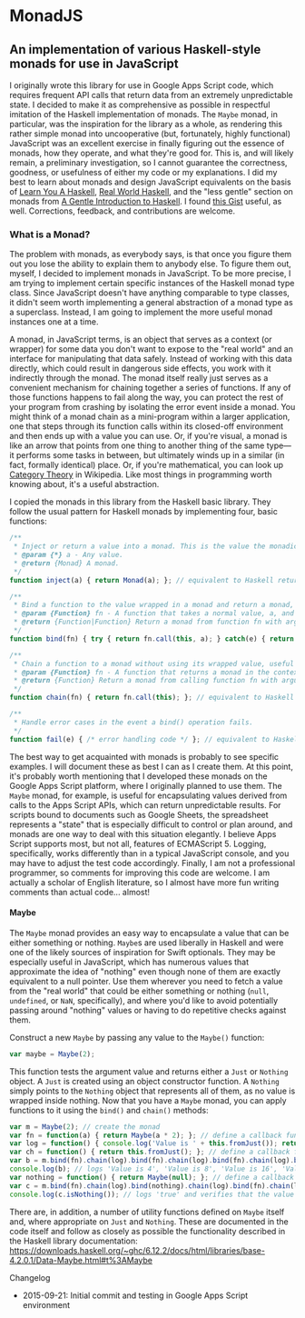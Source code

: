 # MonadJS
## An implementation of various Haskell-style monads for use in JavaScript

I originally wrote this library for use in Google Apps Script code, which requires frequent API calls that return data from an extremely unpredictable state. I decided to make it as comprehensive as possible in respectful imitation of the Haskell implementation of monads. The `Maybe` monad, in particular, was the inspiration for the library as a whole, as rendering this rather simple monad into uncooperative (but, fortunately, highly functional) JavaScript was an excellent exercise in finally figuring out the essence of monads, how they operate, and what they're good for. This is, and will likely remain, a preliminary investigation, so I cannot guarantee the correctness, goodness, or usefulness of either my code or my explanations. I did my best to learn about monads and design JavaScript equivalents on the basis of [Learn You A Haskell](http://www.learnyouahaskell.com), [Real World Haskell](http://book.realworldhaskell.org), and the "less gentle" section on monads from [A Gentle Introduction to Haskell](https://www.haskell.org/tutorial/monads.html). I found [this Gist](https://gist.github.com/igstan/5735974) useful, as well. Corrections, feedback, and contributions are welcome.

### What is a Monad?
The problem with monads, as everybody says, is that once you figure them out you lose the ability to explain them to anybody else. To figure them out, myself, I decided to implement monads in JavaScript. To be more precise, I am trying to implement certain specific instances of the Haskell monad type class. Since JavaScript doesn't have anything comparable to type classes, it didn't seem worth implementing a general abstraction of a monad type as a superclass. Instead, I am going to implement the more useful monad instances one at a time.

A monad, in JavaScript terms, is an object that serves as a context (or wrapper) for some data you don't want to expose to the "real world" and an interface for manipulating that data safely. Instead of working with this data directly, which could result in dangerous side effects, you work with it indirectly through the monad. The monad itself really just serves as a convenient mechanism for chaining together a series of functions. If any of those functions happens to fail along the way, you can protect the rest of your program from crashing by isolating the error event inside a monad. You might think of a monad chain as a mini-program within a larger application, one that steps through its function calls within its closed-off environment and then ends up with a value you can use. Or, if you're visual, a monad is like an arrow that points from one thing to another thing of the same type—it performs some tasks in between, but ultimately winds up in a similar (in fact, formally identical) place. Or, if you're mathematical, you can look up [Category Theory](https://en.wikipedia.org/wiki/Category_theory) in Wikipedia. Like most things in programming worth knowing about, it's a useful abstraction.

I copied the monads in this library from the Haskell basic library. They follow the usual pattern for Haskell monads by implementing four, basic functions:

```javascript
/**
 * Inject or return a value into a monad. This is the value the monadic wrapper is hiding.
 * @param {*} a - Any value.
 * @return {Monad} A monad.
 */
function inject(a) { return Monad(a); }; // equivalent to Haskell return

/**
 * Bind a function to the value wrapped in a monad and return a monad, for chaining.
 * @param {Function} fn - A function that takes a normal value, a, and returns a monad in the context of an existing (i.e. this) monad.
 * @return {Function|Function} Return a monad from function fn with argument a and thisVal set to the monad on which this function is defined, or call a failure method if there's a problem.
 */
function bind(fn) { try { return fn.call(this, a); } catch(e) { return this.fail(e) } }; // equivalent to Haskell >>=

/**
 * Chain a function to a monad without using its wrapped value, useful for adding a procedure to the function chain that doesn't need to operate on the monadic value.
 * @param {Function} fn - A function that returns a monad in the context of an existing (i.e. this) monad.
 * @return {Function} Return a monad from calling function fn with argument a and thisVal set to the monad on which this function is defined.
 */
function chain(fn) { return fn.call(this); }; // equivalent to Haskell >>

/**
 * Handle error cases in the event a bind() operation fails.
 */
function fail(e) { /* error handling code */ }; // equivalent to Haskell fail
```

The best way to get acquainted with monads is probably to see specific examples. I will document these as best I can as I create them. At this point, it's probably worth mentioning that I developed these monads on the Google Apps Script platform, where I originally planned to use them. The `Maybe` monad, for example, is useful for encapsulating values derived from calls to the Apps Script APIs, which can return unpredictable results. For scripts bound to documents such as Google Sheets, the spreadsheet represents a "state" that is especially difficult to control or plan around, and monads are one way to deal with this situation elegantly. I believe Apps Script supports most, but not all, features of ECMAScript 5. Logging, specifically, works differently than in a typical JavaScript console, and you may have to adjust the test code accordingly. Finally, I am not a professional programmer, so comments for improving this code are welcome. I am actually a scholar of English literature, so I almost have more fun writing comments than actual code... almost!

#### Maybe
The `Maybe` monad provides an easy way to encapsulate a value that can be either something or nothing. `Maybe`s are used liberally in Haskell and were one of the likely sources of inspiration for Swift optionals. They may be especially useful in JavaScript, which has numerous values that approximate the idea of "nothing" even though none of them are exactly equivalent to a null pointer. Use them wherever you need to fetch a value from the "real world" that could be either something or nothing (`null`, `undefined`, or `NaN`, specifically), and where you'd like to avoid potentially passing around "nothing" values or having to do repetitive checks against them.

Construct a new `Maybe` by passing any value to the `Maybe()` function:

```javascript
var maybe = Maybe(2);
```

This function tests the argument value and returns either a `Just` or `Nothing` object. A `Just` is created using an object constructor function. A `Nothing` simply points to the `Nothing` object that represents all of them, as no value is wrapped inside nothing. Now that you have a `Maybe` monad, you can apply functions to it using the `bind()` and `chain()` methods:

```javascript
var m = Maybe(2); // create the monad
var fn = function(a) { return Maybe(a * 2); }; // define a callback function that takes a value from a Maybe monad and returns a Maybe monad, for testing bind()
var log = function() { console.log('Value is ' + this.fromJust()); return this; }; // define a callback function that logs some text and returns the calling monad, for testing chain()
var ch = function() { return this.fromJust(); }; // define a callback function for returning a raw value from the calling Maybe monad (this will throw an exception if the monad is Nothing)
var b = m.bind(fn).chain(log).bind(fn).chain(log).bind(fn).chain(log).bind(fn).chain(log).chain(ch); // chain together a series of operations, alternating between calls to fn() and calls to log() and concluding with ch()
console.log(b); // logs 'Value is 4', 'Value is 8', 'Value is 16', 'Value is 32', 32
var nothing = function() { return Maybe(null); }; // define a callback function to test failure cases in chained function calls
var c = m.bind(fn).chain(log).bind(nothing).chain(log).bind(fn).chain(log).bind(fn).chain(log).bind(fn).chain(ch); // logs 'Value is 4' before failing -- in Haskell, none of these would evaluate, but JavaScript doesn't have lazy evaluation, so we just do everything in order
console.log(c.isNothing()); // logs 'true' and verifies that the value of the entire monadic sequence is Nothing
```

There are, in addition, a number of utility functions defined on `Maybe` itself and, where appropriate on `Just` and `Nothing`. These are documented in the code itself and follow as closely as possible the functionality described in the Haskell library documentation: https://downloads.haskell.org/~ghc/6.12.2/docs/html/libraries/base-4.2.0.1/Data-Maybe.html#t%3AMaybe

Changelog

- 2015-09-21: Initial commit and testing in Google Apps Script environment